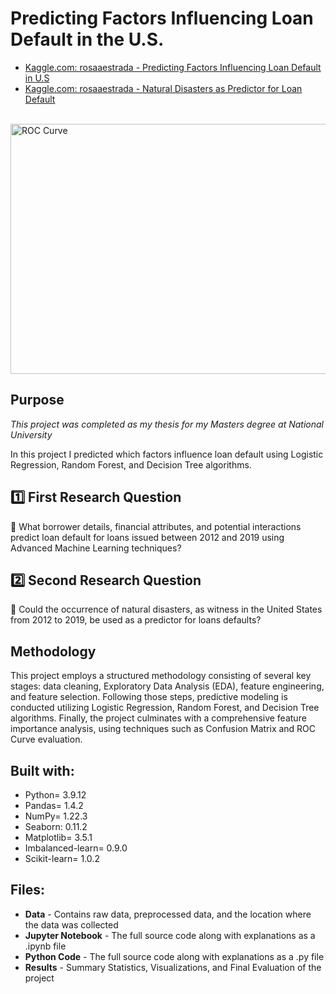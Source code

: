 # Predicting Factors Influencing Loan Default in the U.S.

- [Kaggle.com: rosaaestrada - Predicting Factors Influencing Loan Default in U.S](https://www.kaggle.com/code/rosaaestrada/predicting-factors-influencing-loan-default-in-u-s)
- [Kaggle.com: rosaaestrada - Natural Disasters as Predictor for Loan Default](https://www.kaggle.com/code/rosaaestrada/natural-disasters-as-predictor-for-loan-default)

&nbsp;&nbsp;&nbsp;&nbsp;&nbsp;&nbsp;&nbsp;&nbsp; <img src="https://github.com/rosaaestrada/Loan-Default-Prediction/blob/main/Results/Images/Feautre%20Importance%20Random%20Forest.png?raw=true" alt= "ROC Curve" width= "700" height="400">

## Purpose
*This project was completed as my thesis for my Masters degree at National University*

In this project I predicted which factors influence loan default using Logistic Regression, Random Forest, and Decision Tree algorithms. 


## 1️⃣ First Research Question

🔸 What borrower details, financial attributes, and potential interactions predict loan default for loans issued between 2012 and 2019 using Advanced Machine Learning techniques?

## 2️⃣ Second Research Question

🔸 Could the occurrence of natural disasters, as witness in the United States from 2012 to 2019, be used as a predictor for loans defaults?


## Methodology

This project employs a structured methodology consisting of several key stages: data cleaning, Exploratory Data Analysis (EDA), feature engineering, and feature selection. Following those steps, predictive modeling is conducted utilizing Logistic Regression, Random Forest, and Decision Tree algorithms. Finally, the project culminates with a comprehensive feature importance analysis, using techniques such as Confusion Matrix and ROC Curve evaluation.


## Built with:
- Python= 3.9.12
- Pandas= 1.4.2
- NumPy= 1.22.3
- Seaborn: 0.11.2
- Matplotlib= 3.5.1
- Imbalanced-learn= 0.9.0
- Scikit-learn= 1.0.2


## Files: 
- **Data** - Contains raw data, preprocessed data, and the location where the data was collected
- **Jupyter Notebook** - The full source code along with explanations as a .ipynb file
- **Python Code** - The full source code along with explanations as a .py file
- **Results** - Summary Statistics, Visualizations, and Final Evaluation of the project



